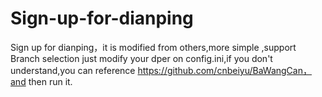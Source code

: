 # Sign-up-for-dianping
Sign up for dianping，it is modified from others,more simple ,support Branch selection
just modify your dper on config.ini,if you don't understand,you can reference https://github.com/cnbeiyu/BaWangCan，and then run it.
